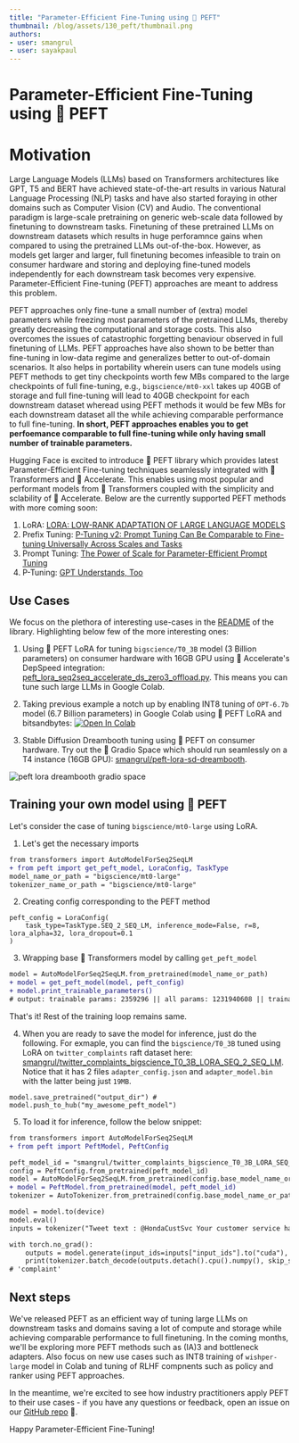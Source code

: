 ```yaml
---
title: "Parameter-Efficient Fine-Tuning using 🤗 PEFT"
thumbnail: /blog/assets/130_peft/thumbnail.png
authors:
- user: smangrul
- user: sayakpaul
---
```


<h1>Parameter-Efficient Fine-Tuning using 🤗 PEFT</h1>

<!-- {blog_metadata} -->
<!-- {authors} -->

# Motivation
Large Language Models (LLMs) based on Transformers architectures like GPT, T5 and BERT have achieved state-of-the-art results in various Natural Language Processing (NLP) tasks and have also started foraying in other domains such as Computer Vision (CV) and Audio. The conventional paradigm is large-scale pretraining on generic web-scale data followed by finetuning to downstream tasks. Finetuning of these pretrained LLMs on downstream datasets which results in huge perforamnce gains when compared to using the pretrained LLMs out-of-the-box. However, as models get larger and larger, full finetuning becomes infeasible to train on consumer hardware and storing and deploying fine-tuned models independently for each downstream task becomes very expensive. Parameter-Efficient Fine-tuning (PEFT) approaches are meant to address this problem.

PEFT approaches only fine-tune a small number of (extra) model parameters while freezing most parameters of the pretrained LLMs, thereby greatly decreasing the computational and storage costs. This also overcomes the issues of catastrophic forgetting benaviour observed in full finetuning of LLMs. PEFT approaches have also shown to be better than fine-tuning in low-data regime and generalizes better to out-of-domain scenarios. It also helps in portability wherein users can tune models using PEFT methods to get tiny checkpoints worth few MBs compared to the large checkpoints of full fine-tuning, e.g., `bigscience/mt0-xxl` takes up 40GB of storage and full fine-tuning will lead to 40GB checkpoint for each downstream dataset wheread using PEFT methods it would be few MBs for each downstream dataset all the while achieving comparable performance to full fine-tuning. **In short, PEFT approaches enables you to get perfoemance comparable to full fine-tuning while only having small number of trainable parameters.**  

Hugging Face is excited to introduce 🤗 PEFT library which provides latest Parameter-Efficient Fine-tuning techniques seamlessly integrated with 🤗 Transformers and 🤗 Accelerate. This enables using most popular and performant models from 🤗 Transformers coupled with the simplicity and sclability of 🤗 Accelerate. Below are the currently supported PEFT methods with more coming soon:

1. LoRA: [LORA: LOW-RANK ADAPTATION OF LARGE LANGUAGE MODELS](https://arxiv.org/pdf/2106.09685.pdf)
2. Prefix Tuning: [P-Tuning v2: Prompt Tuning Can Be Comparable to Fine-tuning Universally Across Scales and Tasks](https://arxiv.org/pdf/2110.07602.pdf)
3. Prompt Tuning: [The Power of Scale for Parameter-Efficient Prompt Tuning](https://arxiv.org/pdf/2104.08691.pdf) 
4. P-Tuning: [GPT Understands, Too](https://arxiv.org/pdf/2103.10385.pdf) 

## Use Cases

We focus on the plethora of interesting use-cases in the [README](https://github.com/huggingface/peft#use-cases) of the library. Highlighting below few of the more interesting ones:

1. Using 🤗 PEFT LoRA for tuning `bigscience/T0_3B` model (3 Billion parameters) on consumer hardware with 16GB GPU using
🤗 Accelerate's DepSpeed integration: [peft_lora_seq2seq_accelerate_ds_zero3_offload.py](https://github.com/huggingface/peft/blob/main/examples/conditional_generation/peft_lora_seq2seq_accelerate_ds_zero3_offload.py). This means you can tune such large LLMs in Google Colab.

2. Taking previous example a notch up by enabling INT8 tuning of `OPT-6.7b` model (6.7 Billion parameters) in Google Colab
using 🤗 PEFT LoRA and bitsandbytes: [![Open In Colab](https://colab.research.google.com/assets/colab-badge.svg)](https://colab.research.google.com/drive/1jCkpikz0J2o20FBQmYmAGdiKmJGOMo-o?usp=sharing)

3. Stable Diffusion Dreambooth tuning using 🤗 PEFT on consumer hardware. Try out the 🤗 Gradio Space which should run seamlessly on a T4 instance (16GB GPU): [smangrul/peft-lora-sd-dreambooth](https://huggingface.co/spaces/smangrul/peft-lora-sd-dreambooth).

![peft lora dreambooth gradio space](https://huggingface.co/datasets/huggingface/documentation-images/resolve/main/peft/peft_lora_dreambooth_gradio_space.png)

## Training your own model using 🤗 PEFT

Let's consider the case of tuning `bigscience/mt0-large` using LoRA.  

1. Let's get the necessary imports

```diff
from transformers import AutoModelForSeq2SeqLM
+ from peft import get_peft_model, LoraConfig, TaskType
model_name_or_path = "bigscience/mt0-large"
tokenizer_name_or_path = "bigscience/mt0-large"
```

2. Creating config corresponding to the PEFT method
```
peft_config = LoraConfig(
    task_type=TaskType.SEQ_2_SEQ_LM, inference_mode=False, r=8, lora_alpha=32, lora_dropout=0.1
)
```

3. Wrapping base 🤗 Transformers model by calling `get_peft_model`
```diff
model = AutoModelForSeq2SeqLM.from_pretrained(model_name_or_path)
+ model = get_peft_model(model, peft_config)
+ model.print_trainable_parameters()
# output: trainable params: 2359296 || all params: 1231940608 || trainable%: 0.19151053100118282
```

That's it! Rest of the training loop remains same. 

4. When you are ready to save the model for inference, just do the following. For exmaple, you can find the `bigscience/T0_3B` tuned using LoRA on `twitter_complaints` raft dataset here: [smangrul/twitter_complaints_bigscience_T0_3B_LORA_SEQ_2_SEQ_LM](https://huggingface.co/smangrul/twitter_complaints_bigscience_T0_3B_LORA_SEQ_2_SEQ_LM). Notice that it has 2 files `adapter_config.json` and `adapter_model.bin` with the latter being just `19MB`.  
```
model.save_pretrained("output_dir") # model.push_to_hub("my_awesome_peft_model")
```

5. To load it for inference, follow the below snippet:
```diff
from transformers import AutoModelForSeq2SeqLM
+ from peft import PeftModel, PeftConfig

peft_model_id = "smangrul/twitter_complaints_bigscience_T0_3B_LORA_SEQ_2_SEQ_LM"
config = PeftConfig.from_pretrained(peft_model_id)
model = AutoModelForSeq2SeqLM.from_pretrained(config.base_model_name_or_path)
+ model = PeftModel.from_pretrained(model, peft_model_id)
tokenizer = AutoTokenizer.from_pretrained(config.base_model_name_or_path)

model = model.to(device)
model.eval()
inputs = tokenizer("Tweet text : @HondaCustSvc Your customer service has been horrible during the recall process. I will never purchase a Honda again. Label :", return_tensors="pt")

with torch.no_grad():
    outputs = model.generate(input_ids=inputs["input_ids"].to("cuda"), max_new_tokens=10)
    print(tokenizer.batch_decode(outputs.detach().cpu().numpy(), skip_special_tokens=True)[0])
# 'complaint'
```

## Next steps
We've released PEFT as an efficient way of tuning large LLMs on downstream tasks and domains saving a lot of compute and storage while achieving comparable performance to full finetuning. In the coming months, we'll be exploring more PEFT methods such as (IA)3 and bottleneck adapters. Also focus on new use cases such as INT8 training of `wishper-large` model in Colab and tuning of RLHF compnents such as policy and ranker using PEFT approaches. 

In the meantime, we're excited to see how industry practitioners apply PEFT to their use cases - if you have any questions or feedback, open an issue on our [GitHub repo](https://github.com/huggingface/peft) 🤗.

Happy Parameter-Efficient Fine-Tuning!